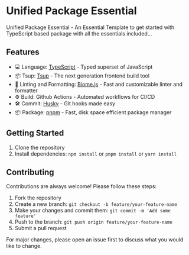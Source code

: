 # Unified Package Essential

Unified Package Essential - An Essential Template to get started with TypeScript based package with all the essentials included...

## Features

- 💻 Language: [TypeScript](https://www.typescriptlang.org/) - Typed superset of JavaScript
- 📦 Tsup: [Tsup](https://github.com/egoist/tsup) - The next generation frontend build tool
- 🧹 Linting and Formatting: [Biome.js](https://biomejs.dev/) - Fast and customizable linter and formatter
- ⚙️ Build: Github Actions - Automated workflows for CI/CD
- 🛠 Commit: [Husky](https://typicode.github.io/husky/) - Git hooks made easy
- 📦 Package: [pnpm](https://pnpm.io/) - Fast, disk space efficient package manager

## Getting Started

1. Clone the repository
2. Install dependencies: `npm install` or `pnpm install` or `yarn install`

## Contributing

Contributions are always welcome! Please follow these steps:

1. Fork the repository
2. Create a new branch: `git checkout -b feature/your-feature-name`
3. Make your changes and commit them: `git commit -m 'Add some feature'`
4. Push to the branch: `git push origin feature/your-feature-name`
5. Submit a pull request

For major changes, please open an issue first to discuss what you would like to change.
